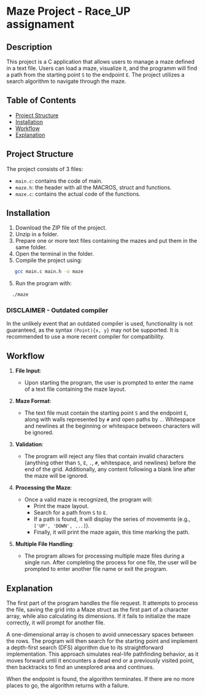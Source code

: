 # Maze Project - Race_UP assignament

## Description

This project is a C application that allows users to manage a maze defined in a text file. Users can load a maze, visualize it, and the programm will find a path from the starting point `S` to the endpoint `E`. The project utilizes a search algorithm to navigate through the maze.

## Table of Contents

- [Project Structure](#project-structure)
- [Installation](#installation)
- [Workflow](#workflow)
- [Explanation](#explanation)


## Project Structure

The project consists of 3 files:
- `main.c`: contains the code of main.
- `maze.h`: the header with all the MACROS, struct and functions.
- `maze.c`: contains the actual code of the functions.

## Installation

1. Download the ZIP file of the project.
1. Unzip in a folder.
2. Prepare one or more text files containing the mazes and put them in the same folder.
3. Open the terminal in the folder.
4. Compile the project using:

```bash
   gcc main.c main.h -o maze
```
5. Run the program with:

```bash
  ./maze
```

### DISCLAIMER - Outdated compiler

In the unlikely event that an outdated compiler is used, functionality is not guaranteed, as the syntax `(Point){x, y}` may not be supported. It is recommended to use a more recent compiler for  compatibility.


## Workflow

1. **File Input**: 
   - Upon starting the program, the user is prompted to enter the name of a text file containing the maze layout.

2. **Maze Format**: 
   - The text file must contain the starting point `S` and the endpoint `E`, along with walls represented by `#` and open paths by `.`. Whitespace and newlines at the beginning or whitespace between characters will be ignored.

3. **Validation**: 
   - The program will reject any files that contain invalid characters (anything other than `S`, `E`, `.`, `#`, whitespace, and newlines) before the end of the grid. Additionally, any content following a blank line after the maze will be ignored.

4. **Processing the Maze**:
   - Once a valid maze is recognized, the program will:
     - Print the maze layout.
     - Search for a path from `S` to `E`.
     - If a path is found, it will display the series of movements (e.g., `['UP', 'DOWN', ...]`).
     - Finally, it will print the maze again, this time marking the path.

5. **Multiple File Handling**: 
   - The program allows for processing multiple maze files during a single run. After completing the process for one file, the user will be prompted to enter another file name or exit the program.
  

## Explanation


The first part of the program handles the file request. It attempts to process the file, saving the grid into a Maze struct as the first part of a character array, while also calculating its dimensions. If it fails to initialize the maze correctly, it will prompt for another file.

A one-dimensional array is chosen to avoid unnecessary spaces between the rows. The program will then search for the starting point and implement a depth-first search (DFS) algorithm due to its straightforward implementation. This approach simulates real-life pathfinding behavior, as it moves forward until it encounters a dead end or a previously visited point, then backtracks to find an unexplored area and continues.

When the endpoint is found, the algorithm terminates. If there are no more places to go, the algorithm returns with a failure.







